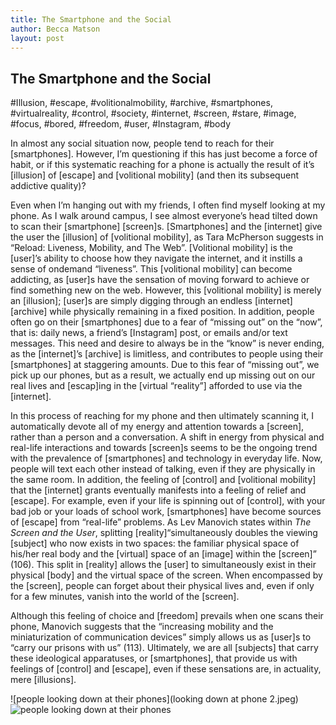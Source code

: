 ```yaml
---
title: The Smartphone and the Social
author: Becca Matson
layout: post
---
```


## The Smartphone and the Social

#Illusion, #escape, #volitionalmobility, #archive, #smartphones, #virtualreality, #control, #society, #internet, #screen, #stare, #image, #focus, #bored, #freedom, #user, #Instagram, #body

In almost any social situation now, people tend to reach for their [smartphones]. However, I’m questioning if this has just become a force of habit, or if this systematic reaching for a phone is actually the result of it’s [illusion] of [escape] and [volitional mobility] (and then its subsequent addictive quality)? 

Even when I’m hanging out with my friends, I often find myself looking at my phone. As I walk around campus, I see almost everyone’s head tilted down to scan their [smartphone] [screen]s. [Smartphones] and the [internet] give the user the [illusion] of [volitional mobility], as Tara McPherson suggests in “Reload: Liveness, Mobility, and The Web”. [Volitional mobility] is the [user]’s ability to choose how they navigate the internet, and it instills a sense of ondemand “liveness”. This [volitional mobility] can become addicting, as [user]s have the sensation of moving forward to achieve or find something new on the web. However, this [volitional mobility] is merely an [illusion]; [user]s are simply digging through an endless [internet] [archive] while physically remaining in a fixed position. In addition, people often go on their [smartphones] due to a fear of “missing out” on the “now”, that is: daily news, a friend’s [Instagram] post, or emails and/or text messages. This need and desire to always be in the “know” is never ending, as the [internet]’s [archive] is limitless, and contributes to people using their [smartphones] at staggering amounts. Due to this fear of “missing out”, we pick up our phones, but as a result, we actually end up missing out on our real lives and [escap]ing in the [virtual “reality”] afforded to use via the [internet]. 

In this process of reaching for my phone and then ultimately scanning it, I automatically devote all of my energy and attention towards a [screen], rather than a person and a conversation. A shift in energy from physical and real-life interactions and towards [screen]s seems to be the ongoing trend with the prevalence of [smartphones] and technology in everyday life. Now, people will text each other instead of talking, even if they are physically in the same room. In addition, the feeling of [control] and [volitional mobility] that the [internet] grants eventually manifests into a feeling of relief and [escape]. For example, even if your life is spinning out of [control], with your bad job or your loads of school work, [smartphones] have become sources of [escape] from “real-life” problems. As Lev Manovich states within *The Screen and the User*, splitting [reality]“simultaneously doubles the viewing [subject] who now exists in two spaces: the familiar physical space of his/her real body and the [virtual] space of an [image] within the [screen]” (106). This split in [reality] allows the [user] to simultaneously exist in their physical [body] and the virtual space of the screen. When encompassed by the [screen], people can forget about their physical lives and, even if only for a few minutes, vanish into the world of the [screen]. 

Although this feeling of choice and [freedom] prevails when one scans their phone, Manovich suggests that the “increasing mobility and the miniaturization of communication devices” simply allows us as [user]s to “carry our prisons with us” (113). Ultimately, we are all [subjects] that carry these ideological apparatuses, or [smartphones], that provide us with feelings of [control] and [escape], even if these sensations are, in actuality, mere [illusions]. 
			
![people looking down at their phones](looking down at phone 2.jpeg)
![people looking down at their phones](looking-down-at-phones.jpeg) 

